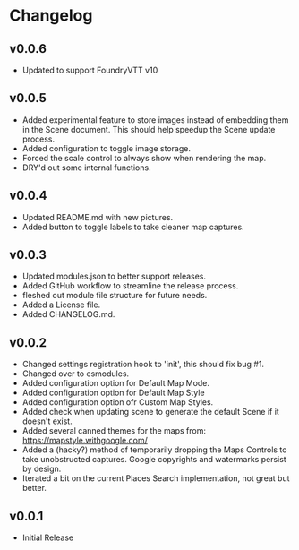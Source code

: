 # Changelog

## v0.0.6
- Updated to support FoundryVTT v10

## v0.0.5
- Added experimental feature to store images instead of embedding them in the Scene document. This should help speedup the Scene update process.
- Added configuration to toggle image storage. 
- Forced the scale control to always show when rendering the map.
- DRY'd out some internal functions.  

## v0.0.4

- Updated README.md with new pictures. 
- Added button to toggle labels to take cleaner map captures.

## v0.0.3

- Updated modules.json to better support releases. 
- Added GitHub workflow to streamline the release process.
- fleshed out module file structure for future needs.
- Added a License file.
- Added CHANGELOG.md.

## v0.0.2

- Changed settings registration hook to 'init', this should fix bug #1.
- Changed over to esmodules.
- Added configuration option for Default Map Mode.
- Added configuration option for Default Map Style
- Added configuration option ofr Custom Map Styles.
- Added check when updating scene to generate the default Scene if it doesn't exist.
- Added several canned themes for the maps from: https://mapstyle.withgoogle.com/
- Added a (hacky?) method of temporarily dropping the Maps Controls to take unobstructed captures. Google copyrights and watermarks persist by design.
- Iterated a bit on the current Places Search implementation, not great but better. 

## v0.0.1

- Initial Release
